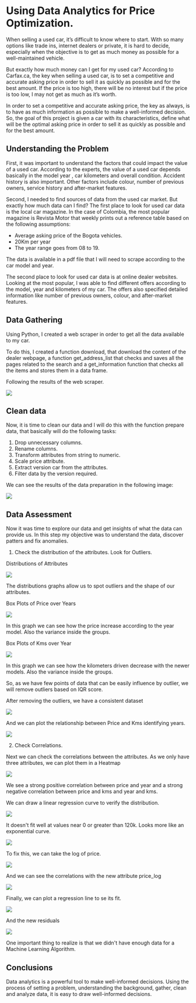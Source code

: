 # Using Data Analytics for Price Optimization.
When selling a used car, it’s difficult to know where to start. With so many options like trade ins, internet dealers or private, it is hard to decide, especially when the objective is to get as much money as possible for a well-maintained vehicle.

But exactly how much money can I get for my used car? According to Carfax.ca, the key when selling a used car, is to set a competitive and accurate asking price in order to sell it as quickly as possible and for the best amount. If the price is too high, there will be no interest but if the price is too low, I may not get as much as it’s worth.

In order to set a competitive and accurate asking price, the key as always, is to have as much information as possible to make a well-informed decision. So, the goal of this project is given a car with its characteristics, define what will be the optimal asking price in order to sell it as quickly as possible and for the best amount.

## Understanding the Problem
First, it was important to understand the factors that could impact the value of a used car. According to the experts, the value of a used car depends basically in the model year , car kilometers and overall condition. Accident history is also important. Other factors include colour, number of previous owners, service history and after-market features.  

Second, I needed to find sources of data from the used car market. But exactly how much data can I find?
The first place to look for used car data is the local car magazine. In the case of Colombia, the most popular magazine is Revista Motor that weekly prints out a reference table based on the following assumptions:

  - Average asking price of the Bogota vehicles.
  - 20Km per year
  - The year range goes from 08 to 19.

The data is available in a pdf file that I will need to scrape according to the car model and year.

The second place to look for used car data is at online dealer websites. Looking at the most popular, I was able to find different offers according to the model, year and kilometers of my car. The offers also specified detailed information like number of previous owners, colour, and after-market features.

## Data Gathering
Using Python, I created a web scraper in order to get all the data available to my car.

To do this, I created a function download, that download the content of the dealer webpage, a function get_address_list that checks and saves all the pages related to the search and a get_information function that checks all the items and stores them in a data frame.

Following the results of the web scraper.

<img src="/images/getData.png">

## Clean data

Now, it is time to clean our data and I will do this with the function prepare data, that basically will do the following tasks:
1. Drop unnecessary columns.
2. Rename columns.
3. Transform attributes from string to numeric.
4. Scale price attribute.
5. Extract version car from the attributes.
6. Filter data by the version required.

We can see the results of the data preparation in the following image:

<img src="/images/prepareData.png">

## Data Assessment

Now it was time to explore our data and get insights of what the data can provide us. In this step my objective was to understand the data, discover patters and fix anomalies.

1. Check the distribution of the attributes. Look for Outliers.

Distributions of Attributes

<img src="/images/distributions.png">

The distributions graphs allow us to spot outliers and the shape of our attributes.

Box Plots of Price over Years

<img src="/images/pricePerYear.png">

In this graph we can see how the price increase according to the year model. Also the variance inside the groups.

Box Plots of Kms over Year

<img src="/images/kmsPerYear.png">

 In this graph we can see how the kilometers driven decrease with the newer models. Also the variance inside the groups.

 So, as we have few points of data that can be easily influence by outlier, we will remove outliers based on IQR score.

 After removing the outliers, we have a consistent dataset

 <img src="/images/pairplot.png">

 And we can plot the relationship between Price and Kms identifying years.

 <img src="/images/correlation1.png">

2. Check Correlations.

Next we can check the correlations between the attributes. As we only have three attributes, we can plot them in a Heatmap

<img src="/images/heatmap.png">

We see a strong positive correlation between price and year and a strong negative correlation between price and kms and year and kms.

We can draw a linear regression curve to verify the distribution.

<img src="/images/linear.png">

It doesn't fit well at values near 0 or greater than 120k. Looks more like an exponential curve.

<img src="/images/residuals.png">

To fix this, we can take the log of price.

<img src="/images/correlation_log.png">

And we can see the correlations with the new attribute price_log

<img src="/images/heatmap2.png">

Finally, we can plot a regression line to se its fit.

<img src="/images/linear_log.png">

And the new residuals

<img src="/images/residuals_log.png">

One important thing to realize is that we didn't have enough data for a Machine Learning Algorithm.


## Conclusions
Data analytics is a powerful tool to make well-informed decisions. Using the process of setting a problem, understanding the background, gather, clean and analyze data, it is easy to draw well-informed decisions.
